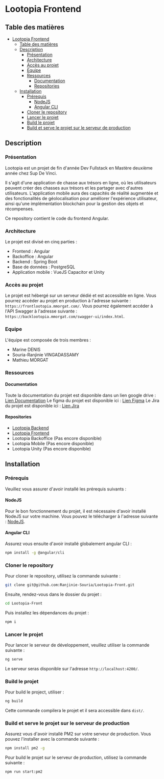 # Lootopia Frontend

## Table des matières

- [Lootopia Frontend](#lootopia-frontend)
  - [Table des matières](#table-des-matières)
  - [Description](#description)
    - [Présentation](#présentation)
    - [Architecture](#architecture)
    - [Accès au projet](#accès-au-projet)
    - [Equipe](#equipe)
    - [Ressources](#ressources)
      - [Documentation](#documentation)
      - [Repositories](#repositories)
  - [Installation](#installation)
    - [Prérequis](#prérequis)
      - [NodeJS](#nodejs)
      - [Angular CLI](#angular-cli)
    - [Cloner le repository](#cloner-le-repository)
    - [Lancer le projet](#lancer-le-projet)
    - [Build le projet](#build-le-projet)
    - [Build et serve le projet sur le serveur de production](#build-et-serve-le-projet-sur-le-serveur-de-production)

## Description

### Présentation

Lootopia est un projet de fin d'année Dev Fullstack en Mastère deuxième année chez Sup De Vinci.

Il s'agit d'une application de chasse aux trésors en ligne, où les utilisateurs peuvent créer des chasses aux trésors et les partager avec d'autres utilisateurs. L'application mobile aura des capacités de réalité augmentée et des fonctionalités de géolocalisation pour améliorer l'expérience utilisateur, ainsi qu'une implémentation blockchain pour la gestion des objets et récompenses.

Ce repository contient le code du frontend Angular.

### Architecture

Le projet est divisé en cinq parties :

- Frontend : Angular
- Backoffice : Angular
- Backend : Spring Boot
- Base de données : PostgreSQL
- Application mobile : VueJS Capacitor et Unity

### Accès au projet

Le projet est hébergé sur un serveur dédié et est accessible en ligne.
Vous pourrez accéder au projet en production à l'adresse suivante : `https://frontlootopia.mmorgat.com/`.
Vous pourrez également accéder à l'API Swagger à l'adresse suivante : `https://backlootopia.mmorgat.com/swagger-ui/index.html`.

### Equipe

L'équipe est composée de trois membres :

- Marine DENIS
- Souria-Ranjinie VINGADASSAMY
- Mathieu MORGAT

### Ressources

#### Documentation

Toute la documentation du projet est disponible dans un lien google drive : [Lien Documentation](https://drive.google.com/drive/folders/1xVQSaZSVBe1W5JTZcPoeeWkb2J60bivi)
Le figma du projet est disponible ici : [Lien Figma](https://www.figma.com/design/Ys6iaz1fY7wc9lTWZg9ZFK/Desktop?node-id=0-1&p=f&t=I0IknLldpDfRH6vj-0)
Le Jira du projet est disponible ici : [Lien Jira](https://lootopiaa.atlassian.net/jira/software/projects/LOO/boards/1)

#### Repositories

- [Lootopia Backend](https://github.com/DenisMarine/lootopia)
- [Lootopia Frontend](https://github.com/Ranjinie-Souria/Lootopia-Front)
- Lootopia Backoffice (Pas encore disponible)
- Lootopia Mobile (Pas encore disponible)
- Lootopia Unity (Pas encore disponible)

## Installation

### Prérequis

Veuillez vous assurer d'avoir installé les prérequis suivants :

#### NodeJS

Pour le bon fonctionnement du projet, il est nécessaire d'avoir installé NodeJS sur votre machine. Vous pouvez le télécharger à l'adresse suivante : [NodeJS](https://nodejs.org/en/download/).

#### Angular CLI

Assurez vous ensuite d'avoir installé globalement angular CLI :

```bash
npm install -g @angular/cli
```

### Cloner le repository

Pour cloner le repository, utilisez la commande suivante :

```bash
git clone git@github.com:Ranjinie-Souria/Lootopia-Front.git
```

Ensuite, rendez-vous dans le dossier du projet :

```bash
cd Lootopia-Front
```

Puis installez les dépendances du projet :

```bash
npm i
```

### Lancer le projet

Pour lancer le serveur de développement, veuillez utiliser la commande suivante :

```bash
ng serve
```

Le serveur seras disponible sur l'adresse `http://localhost:4200/`.

### Build le projet

Pour build le project, utiliser :

```bash
ng build
```

Cette commande compilera le projet et il sera accessible dans `dist/`.

### Build et serve le projet sur le serveur de production

Assurez vous d'avoir installé PM2 sur votre serveur de production. Vous pouvez l'installer avec la commande suivante :

```bash
npm install pm2 -g
```

Pour build le projet sur le serveur de production, utilisez la commande suivante :

```bash
npm run start:pm2
```
